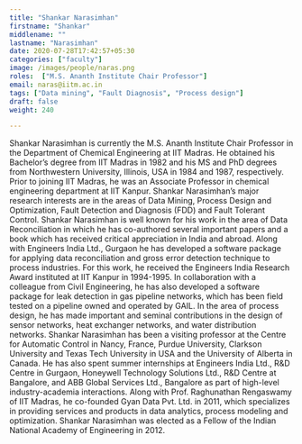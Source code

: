 ```yaml
---
title: "Shankar Narasimhan"
firstname: "Shankar"
middlename: ""
lastname: "Narasimhan"
date: 2020-07-28T17:42:57+05:30
categories: ["faculty"]
image: /images/people/naras.png
roles:  ["M.S. Ananth Institute Chair Professor"]
email: naras@iitm.ac.in
tags: ["Data mining", "Fault Diagnosis", "Process design"]
draft: false
weight: 240

---
```



Shankar Narasimhan is currently the M.S. Ananth Institute Chair Professor in the Department of Chemical Engineering at IIT Madras. He obtained his Bachelor’s degree from IIT Madras in 1982 and his MS and PhD degrees from Northwestern University, Illinois, USA in 1984 and 1987, respectively. Prior to joining IIT Madras, he was an Associate Professor in chemical engineering department at IIT Kanpur. Shankar Narasimhan’s major research interests are in the areas of Data Mining, Process Design and Optimization, Fault Detection and Diagnosis (FDD) and Fault Tolerant Control. Shankar Narasimhan is well known for his work in the area of Data Reconciliation in which he has co-authored several important papers and a book which has received critical appreciation in India and abroad. Along with Engineers India Ltd., Gurgaon he has developed a software package for applying data reconciliation and gross error detection technique to process industries. For this work, he received the Engineers India Research Award instituted at IIT Kanpur in 1994-1995. In collaboration with a colleague from Civil Engineering, he has also developed a software package for leak detection in gas pipeline networks, which has been field tested on a pipeline owned and operated by GAIL. In the area of process design, he has made important and seminal contributions in the design of sensor networks, heat exchanger networks, and water distribution networks. Shankar Narasimhan has been a visiting professor at the Centre for Automatic Control in Nancy, France, Purdue University, Clarkson University and Texas Tech University in USA and the University of Alberta in Canada. He has also spent summer internships at Engineers India Ltd., R&D Centre in Gurgaon, Honeywell Technology Solutions Ltd., R&D Centre at Bangalore, and ABB Global Services Ltd., Bangalore as part of high-level industry-academia interactions. Along with Prof. Raghunathan Rengaswamy of IIT Madras, he co-founded Gyan Data Pvt. Ltd. in 2011, which specializes in providing services and products in data analytics, process modeling and optimization. Shankar Narasimhan was elected as a Fellow of the Indian National Academy of Engineering in 2012.